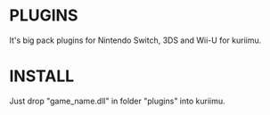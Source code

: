 # PLUGINS
It's big pack plugins for Nintendo Switch, 3DS and Wii-U for kuriimu.

# INSTALL
Just drop "game_name.dll" in folder "plugins" into kuriimu. 
